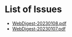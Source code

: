 # List of Issues


- [WebDigest-20230108.pdf](https://webdigest.pages.dev/_dist/issue/2023/WebDigest-20230108.pdf)
- [WebDigest-20230107.pdf](https://webdigest.pages.dev/_dist/issue/2023/WebDigest-20230107.pdf)
